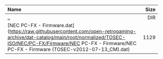 |Name|Size|
|:---|---:|
|[..](../index.html)|DIR|
|[NEC PC-FX - Firmware.dat](https://raw.githubusercontent.com/open-retrogaming-archive/dat-catalog/main/root/normalized/TOSEC-ISO/NEC/PC-FX/Firmware/NEC PC-FX - Firmware/NEC PC-FX - Firmware (TOSEC-v2012-07-13_CM).dat)|1129|
